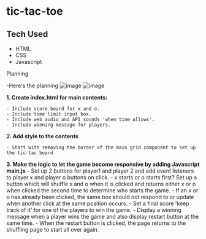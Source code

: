 # tic-tac-toe

## Tech Used

-   HTML
-   CSS
-   Javascript

Planning

-Here's the planning
![image](https://user-images.githubusercontent.com/54475694/142716272-c80d9cc5-2e05-4e22-ad36-e689670b2196.png)
![image](https://user-images.githubusercontent.com/54475694/142716365-375928ba-bbb8-4f5f-ba9d-8ecc8baf4c7e.png)

**1. Create index.html for main contents:**

    - Include score board for x and o.
    - Include time limit input box.
    - Include web audio and API sounds 'when time allows'.
    - Include winning message for players.

**2. Add style to the contents**

    - Start with removing the border of the main grid component to set up the tic-tac board

**3. Make the logic to let the game become responsive by adding Javascript main.js** - Set up 2 buttons for player1 and player 2 and add event listeners to player x and player o buttons on click. - x starts or o starts first? Set up a button which will shuffle x and o when it is clicked and returns either x or o when clicked the second time to determine who starts the game. - If an x or o has already been clicked, the same box should not respond to or update when another click at the same position occurs. - Set a final score 'keep track of it' for one of the players to win the game. - Display a winning message when a player wins the game and also display restart button at the same time. - When the restart button is clicked, the page returns to the shuffling page to start all over again.
